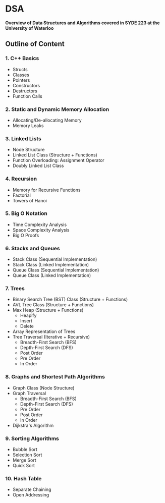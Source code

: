 # DSA

**Overview of Data Structures and Algorithms covered in SYDE 223 at the University of Waterloo**

## Outline of Content

### 1. C++ Basics

- Structs
- Classes
- Pointers
- Constructors
- Destructors
- Function Calls

### 2. Static and Dynamic Memory Allocation

- Allocating/De-allocating Memory
- Memory Leaks

### 3. Linked Lists

- Node Structure
- Linked List Class (Structure + Functions)
- Function Overloading: Assignment Operator
- Doubly Linked List Class

### 4. Recursion

- Memory for Recursive Functions
- Factorial
- Towers of Hanoi

### 5. Big O Notation

- Time Complexity Analysis
- Space Complexity Analysis
- Big O Proofs

### 6. Stacks and Queues

- Stack Class (Sequential Implementation)
- Stack Class (Linked Implementation)
- Queue Class (Sequential Implementation)
- Queue Class (Linked Implementation)

### 7. Trees

- Binary Search Tree (BST) Class (Structure + Functions)
- AVL Tree Class (Structure + Functions)
- Max Heap (Structure + Functions)
  - Heapify
  - Insert
  - Delete
- Array Representation of Trees
- Tree Traversal (Iterative + Recursive)
  - Breadth-First Search (BFS)
  - Depth-First Search (DFS)
  - Post Order
  - Pre Order
  - In Order

### 8. Graphs and Shortest Path Algorithms

- Graph Class (Node Structure)
- Graph Traversal
  - Breadth-First Search (BFS)
  - Depth-First Search (DFS)
  - Pre Order
  - Post Order
  - In Order
- Dijkstra's Algorithm

### 9. Sorting Algorithms

- Bubble Sort
- Selection Sort
- Merge Sort
- Quick Sort

### 10. Hash Table

- Separate Chaining
- Open Addressing
